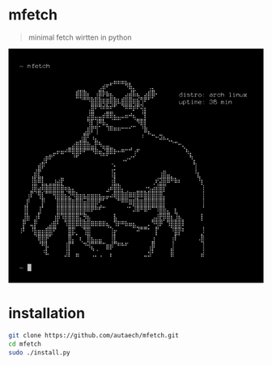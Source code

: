 # mfetch

> minimal fetch wirtten in python

![preview](./img/preview.png)

# installation
```sh
git clone https://github.com/autaech/mfetch.git
cd mfetch
sudo ./install.py
```
